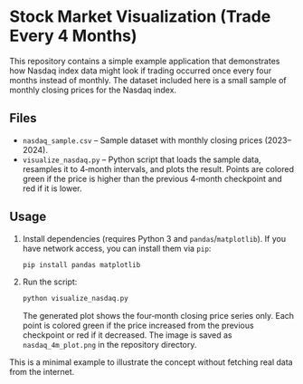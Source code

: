 # Stock Market Visualization (Trade Every 4 Months)

This repository contains a simple example application that demonstrates how Nasdaq index data might look if trading occurred once every four months instead of monthly. The dataset included here is a small sample of monthly closing prices for the Nasdaq index.

## Files

- `nasdaq_sample.csv` &ndash; Sample dataset with monthly closing prices (2023&ndash;2024).
- `visualize_nasdaq.py` &ndash; Python script that loads the sample data, resamples it to 4‑month intervals, and plots the result. Points are colored green if the price is higher than the previous 4‑month checkpoint and red if it is lower.

## Usage

1. Install dependencies (requires Python 3 and `pandas`/`matplotlib`).
   If you have network access, you can install them via `pip`:
   ```bash
   pip install pandas matplotlib
   ```
2. Run the script:
   ```bash
   python visualize_nasdaq.py
   ```
   The generated plot shows the four‑month closing price series only. Each point is colored green if the price increased from the previous checkpoint or red if it decreased. The image is saved as `nasdaq_4m_plot.png` in the repository directory.

This is a minimal example to illustrate the concept without fetching real data from the internet.
